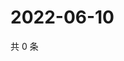 # 2022-06-10

共 0 条

<!-- BEGIN WEIBO -->
<!-- 最后更新时间 Fri Jun 10 2022 22:01:02 GMT+0800 (China Standard Time) -->

<!-- END WEIBO -->
